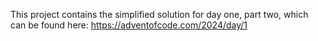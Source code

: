 This project contains the simplified solution for day one, part two, which can be found here: https://adventofcode.com/2024/day/1